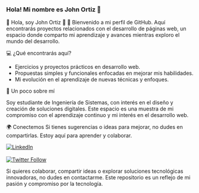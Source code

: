 ### Hola! Mi nombre es John Ortiz 👋

🌟 Hola, soy John Ortiz 👋
🚀 Bienvenido a mi perfil de GitHub. Aquí encontrarás proyectos relacionados con el desarrollo de páginas web, un espacio donde comparto mi aprendizaje y avances mientras exploro el mundo del desarrollo.

💻 ¿Qué encontrarás aquí?
* Ejercicios y proyectos prácticos en desarrollo web.
* Propuestas simples y funcionales enfocadas en mejorar mis habilidades.
* Mi evolución en el aprendizaje de nuevas técnicas y enfoques.

🌱 Un poco sobre mí

Soy estudiante de Ingeniería de Sistemas, con interés en el diseño y creación de soluciones digitales. Este espacio es una muestra de mi compromiso con el aprendizaje continuo y mi interés en el desarrollo web.

🌍 Conectemos
Si tienes sugerencias o ideas para mejorar, no dudes en compartirlas. Estoy aquí para aprender y colaborar.

[![LinkedIn](https://img.shields.io/badge/LinkedIn-John_Ortiz-0077B5?style=for-the-badge&logo=linkedin&logoColor=white&labelColor=101010)](https://www.linkedin.com/in/johnortiz18)
</br>
</br>
[![Twitter Follow](https://img.shields.io/twitter/follow/JohnO1803)](https://twitter.com/JohnO1803)

Si quieres colaborar, compartir ideas o explorar soluciones tecnológicas innovadoras, no dudes en contactarme. Este repositorio es un reflejo de mi pasión y compromiso por la tecnología.
